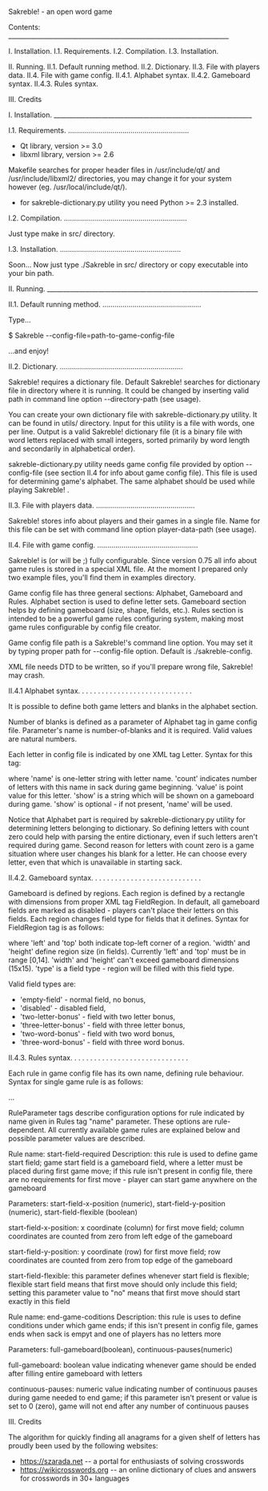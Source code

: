 Sakreble! - an open word game


Contents: _____________________________________________________________________

I. Installation.
I.1. Requirements.
I.2. Compilation.
I.3. Installation.

II. Running.
II.1. Default running method.
II.2. Dictionary.
II.3. File with players data.
II.4. File with game config.
II.4.1. Alphabet syntax.
II.4.2. Gameboard syntax.
II.4.3. Rules syntax.

III. Credits


I. Installation. ______________________________________________________________

I.1. Requirements. ............................................................

* Qt library, version >= 3.0
* libxml library, version >= 2.6

Makefile searches for proper header files in /usr/include/qt/ and
/usr/include/libxml2/ directories, you may change it for your system however
(eg.  /usr/local/include/qt/).

* for sakreble-dictionary.py utility you need Python >= 2.3 installed.


I.2. Compilation. .............................................................

Just type make in src/ directory.


I.3. Installation. ............................................................

Soon... Now just type ./Sakreble in src/ directory or copy executable into your
bin path.


II. Running. __________________________________________________________________

II.1. Default running method. .................................................

Type...

$ Sakreble --config-file=path-to-game-config-file

...and enjoy!


II.2. Dictionary. .............................................................

Sakreble! requires a dictionary file. Default Sakreble! searches for dictionary
file in directory where it is running. It could be changed by inserting valid
path in command line option --directory-path (see usage).

You can create your own dictionary file with sakreble-dictionary.py utility.
It can be found in utils/ directory. Input for this utility is a file with
words, one per line. Output is a valid Sakreble! dictionary file (it is a
binary file with word letters replaced with small integers, sorted primarily by
word length and secondarily in alphabetical order).

sakreble-dictionary.py utility needs game config file provided by option
--config-file (see section II.4 for info about game config file). This file is
used for determining game's alphabet. The same alphabet should be used while
playing Sakreble! .


II.3. File with players data. .................................................

Sakreble! stores info about players and their games in a single file. Name for
this file can be set with command line option player-data-path (see usage).


II.4. File with game config. ..................................................

Sakreble! is (or will be ;) fully configurable. Since version 0.75 all info
about game rules is stored in a special XML file. At the moment I prepared only
two example files, you'll find them in examples directory.

Game config file has three general sections: Alphabet, Gameboard and Rules.
Alphabet section is used to define letter sets. Gameboard section helps by
defining gameboard (size, shape, fields, etc.). Rules section is intended to be
a powerful game rules configuring system, making most game rules configurable
by config file creator.

Game config file path is a Sakreble!'s command line option. You may set it by
typing proper path for --config-file option. Default is ./sakreble-config.

XML file needs DTD to be written, so if you'll prepare wrong file, Sakreble!
may crash.


II.4.1 Alphabet syntax. . . . . . . . . . . . . . . . . . . . . . . . . . . . . 

It is possible to define both game letters and blanks in the alphabet section. 

Number of blanks is defined as a parameter of Alphabet tag in game config file.
Parameter's name is number-of-blanks and it is required. Valid values are
natural numbers.

Each letter in config file is indicated by one XML tag Letter. Syntax for this
tag:

<Letter name="a" count="2" value="5" show="A" />

where 'name' is one-letter string with letter name. 'count' indicates number of
letters with this name in sack during game beginning. 'value' is point value
for this letter. 'show' is a string which will be shown on a gameboard during
game.  'show' is optional - if not present, 'name' will be used.

Notice that Alphabet part is required by sakreble-dictionary.py utility for
determining letters belonging to dictionary. So defining letters with count
zero could help with parsing the entire dictionary, even if such letters aren't
required during game. Second reason for letters with count zero is a game
situation where user changes his blank for a letter. He can choose every
letter, even that which is unavailable in starting sack.


II.4.2. Gameboard syntax. . . . . . . . . . . . . . . . . . . . . . . . . . . . 

Gameboard is defined by regions. Each region is defined by a rectangle with
dimensions from proper XML tag FieldRegion. In default, all gameboard fields
are marked as disabled - players can't place their letters on this fields.
Each region changes field type for fields that it defines. Syntax for
FieldRegion tag is as follows:

<FieldRegion left="0" top="0" width="15" height="15" type="empty-field" />

where 'left' and 'top' both indicate top-left corner of a region. 'width' and
'height' define region size (in fields). Currently 'left' and 'top' must be in
range [0,14]. 'width' and 'height' can't exceed gameboard dimensions (15x15).
'type' is a field type - region will be filled with this field type.

Valid field types are:
* 'empty-field' - normal field, no bonus,
* 'disabled' - disabled field,
* 'two-letter-bonus' - field with two letter bonus,
* 'three-letter-bonus' - field with three letter bonus,
* 'two-word-bonus' - field with two word bonus,
* 'three-word-bonus' - field with three word bonus.


II.4.3. Rules syntax. . . . . . . . . . . . . . . . . . . . . . . . . . . . . .

Each rule in game config file has its own name, defining rule behaviour. Syntax
for single game rule is as follows:

<Rules name="game-rule-name">
	<RuleParameter name="par0" value="val0">
	<RuleParameter name="par1" value="val1">
	...
	<RuleParameter name="parn" value="valn">
</Rule>

RuleParameter tags describe configuration options for rule indicated by name
given in Rules tag "name" parameter. These options are rule-dependent. All
currently available game rules are explained below and possible parameter
values are described.

Rule name: start-field-required
  Description: this rule is used to define game start field; game start field
               is a gameboard field, where a letter must be placed during first
               game move; if this rule isn't present in config file, there are
               no requirements for first move - player can start game anywhere
               on the gameboard

  Parameters: start-field-x-position (numeric), start-field-y-position (numeric),
               start-field-flexible (boolean)

  start-field-x-position: x coordinate (column) for first move field;
               column coordinates are counted from zero from left edge of the
               gameboard
	
  start-field-y-position: y coordinate (row) for first move field; row
               coordinates are counted from zero from top edge of the gameboard

  start-field-flexible: this parameter defines whenever start field is flexible;
               flexible start field means that first move should only
               include this field; setting this parameter value to "no" means
               that first move should start exactly in this field

Rule name: end-game-coditions
  Description: this rule is uses to define conditions under which game ends; if
               this isn't present in config file, games ends when sack is empyt
               and one of players has no letters more

  Parameters: full-gameboard(boolean), continuous-pauses(numeric)

  full-gameboard: boolean value indicating whenever game should be ended after
               filling entire gameboard with letters

  continuous-pauses: numeric value indicating number of continuous pauses during
               game needed to end game; if this parameter isn't present or value
               is set to 0 (zero), game will not end after any number of
			   continuous pauses


III. Credits

The algorithm for quickly finding all anagrams for a given shelf of letters has proudly been used by the following websites:
* https://szarada.net -- a portal for enthusiasts of solving crosswords
* https://wikicrosswords.org -- an online dictionary of clues and answers for crosswords in 30+ languages

